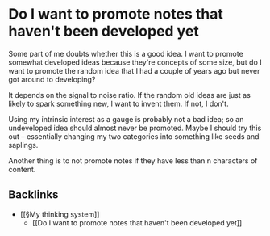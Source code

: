 # Do I want to promote notes that haven't been developed yet
Some part of me doubts whether this is a good idea. I want to promote somewhat developed ideas because they're concepts of some size, but do I want to promote the random idea that I had a couple of years ago but never got around to developing?

It depends on the signal to noise ratio. If the random old ideas are just as likely to spark something new, I want to invent them. If not, I don't.

Using my intrinsic interest as a gauge is probably not a bad idea; so an undeveloped idea should almost never be promoted. Maybe I should try this out – essentially changing my two categories into something like seeds and saplings.

Another thing is to not promote notes if they have less than n characters of content.

## Backlinks
* [[§My thinking system]]
	* [[Do I want to promote notes that haven't been developed yet]]

<!-- #Life -->

<!-- {BearID:D5935B6A-AEBB-405B-AC2F-98757F492648-15756-0000130353BC1428} -->
